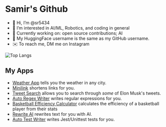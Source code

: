 # Samir's Github
- 👋 Hi, I’m @sr5434
- 👀 I’m interested in AI/ML, Robotics, and coding in general
- 🔧 Currently working on: open source contributions; AI
- 🤗 My HuggingFace username is the same as my GitHub username.
- ✉️ To reach me, DM me on Instagram


![Top Langs](https://github-readme-stats.vercel.app/api/top-langs/?username=sr5434&theme=tokyonight&langs_count=11)
<!---
sr5434/sr5434 is a ✨ special ✨ repository because its `README.md` (this file) appears on your GitHub profile.
You can click the Preview link to take a look at your changes.
--->

## My Apps
 - [Weather App](https://weather-app-taupe-seven.vercel.app/) tells you the weather in any city.
 - [Minilink](https://minilink-rosy.vercel.app/) shortens links for you.
 - [Tweet Search](https://tweet-search-ecru.vercel.app/) allows you to search through *some* of Elon Musk's tweets.
 - [Auto Regex Writer](https://auto-regex-writer.vercel.app/) writes regular expressions for you.
 - [Basketball Efficiency Calculator](https://basketball-efficiency-calculator.vercel.app/) calculates the efficiency of a basketball player from their stats
 - [Rewrite AI](https://rewrite-ai.vercel.app/) rewrites text for you with AI.
 - [Auto Test Writer](https://auto-test-writer.vercel.app/) writes Jest/Unittest tests for you.
